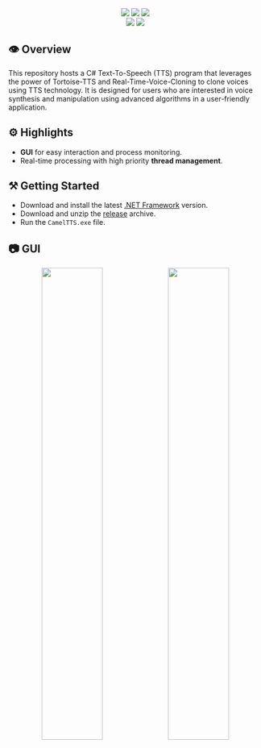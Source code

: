 <div align="center">
<img src="https://img.shields.io/github/repo-size/GabryB03/CamelTTS"/>
<img src="https://img.shields.io/github/last-commit/GabryB03/CamelTTS"/>
<img src="https://img.shields.io/github/downloads/GabryB03/CamelTTS/total"/>
</div>
<div align="center">
<img src="https://tokei.rs/b1/github/GabryB03/CamelTTS?category=files"/>
<img src="https://tokei.rs/b1/github/GabryB03/CamelTTS?category=lines"/> 
</div>

## :eye: Overview

This repository hosts a C# Text-To-Speech (TTS) program that leverages the power of Tortoise-TTS and Real-Time-Voice-Cloning to clone voices using TTS technology. It is designed for users who are interested in voice synthesis and manipulation using advanced algorithms in a user-friendly application.

## :gear: Highlights

- **GUI** for easy interaction and process monitoring.
- Real-time processing with high priority **thread management**. 

## :hammer_and_pick: Getting Started

- Download and install the latest [.NET Framework](https://dotnet.microsoft.com/en-us/download/dotnet-framework) version.
- Download and unzip the [release](https://github.com/GabryB03/CamelTTS/releases/download/v1/CamelTTS.V1.zip) archive.
- Run the `CamelTTS.exe` file.

## :camera: GUI

<div align="center">
<img width=49% src="https://github.com/a13xe/CamelTTS/assets/77492646/f1eceb91-fb47-4ec9-9767-000b8f1fee84" alt="" />
<img width=49% src="https://github.com/a13xe/CamelTTS/assets/77492646/adcf0067-6806-440a-9849-3947dad372e3" alt="" /> 
</div>
